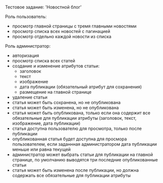 Тестовое задание: 'Новостной блог'

Роль пользователь:
  - просмотр главной страницы с тремя главными новостями
  - просмотр списка всех новостей с пагинацией
  - просмотр отдельно каждой новости из списка

Роль администратор:
  - авторизация
  - просмотр списка всех статей
  - создание и изменение атрибутов статьи:
    - заголовок
    - текст
    - изображение
    - дата публикации (обязательный атрибут для сохранения)
    - размещение на главной странице
  - удаление статьи
  - статья может быть сохранена, но не опубликована
  - статья может быть изменена, но не опубликована
  - статья может быть опубликована, только если она содержит все обязательные для публикации атрибуты (заголовок, текст, изображение, дата публикации)
  - статья доступна пользователю для просмотра, только после публикации
  - опубликованная статья будет доступна для просмора пользователем, если заданнная администратором дата публикации меньше или равна текущей
  - администратор может выбрать статьи для публикации на главной странице, по умолчанию выводятся три последние опубликованные статьи
  - статья может быть изменена после публикации, но должна содержать все обязательные для публикации атрибуты
